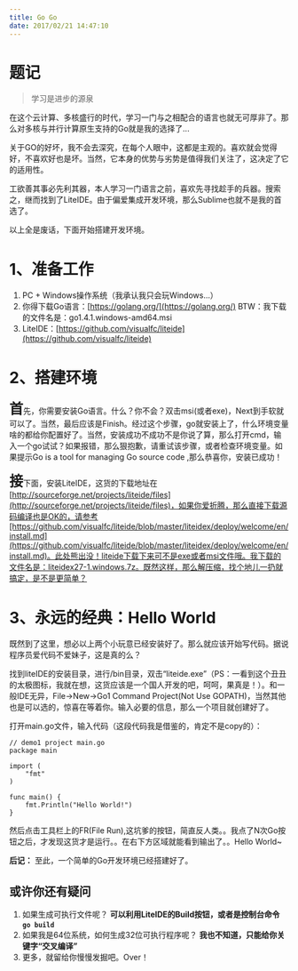 ```yaml
---
title: Go Go
date: 2017/02/21 14:47:10
---
```


# 题记

> 学习是进步的源泉

在这个云计算、多核盛行的时代，学习一门与之相配合的语言也就无可厚非了。那么对多核与并行计算原生支持的Go就是我的选择了...

关于GO的好坏，我不会去深究，在每个人眼中，这都是主观的。喜欢就会觉得好，不喜欢好也是坏。当然，它本身的优势与劣势是值得我们关注了，这决定了它的适用性。

工欲善其事必先利其器，本人学习一门语言之前，喜欢先寻找趁手的兵器。搜索之，继而找到了LiteIDE。由于偏爱集成开发环境，那么Sublime也就不是我的首选了。

以上全是废话，下面开始搭建开发环境。

# 1、准备工作

1. PC + Windows操作系统（我承认我只会玩Windows...）
2. 你得下载Go语言：[https://golang.org/](https://golang.org/) BTW：我下载的文件名是：go1.4.1.windows-amd64.msi
3. LiteIDE：[https://github.com/visualfc/liteide](https://github.com/visualfc/liteide)

# 2、搭建环境
<span style="font-size:25px;font-weight:bold;">首</span>先，你需要安装Go语言。什么？你不会？双击msi(或者exe)，Next到手软就可以了。当然，最后应该是Finish。经过这个步骤，go就安装上了，什么环境变量啥的都给你配置好了。当然，安装成功不成功不是你说了算，那么打开cmd，输入一个go试试？如果报错，那么狠抱歉，请重试该步骤，或者检查环境变量。如果提示Go is a tool for managing Go source code ,那么恭喜你，安装已成功！

<span style="font-size:25px;font-weight:bold;">接</span>下面，安装LiteIDE，这货的下载地址在[http://sourceforge.net/projects/liteide/files](http://sourceforge.net/projects/liteide/files)，如果你爱折腾，那么直接下载源码编译也是OK的，请参考[https://github.com/visualfc/liteide/blob/master/liteidex/deploy/welcome/en/install.md](https://github.com/visualfc/liteide/blob/master/liteidex/deploy/welcome/en/install.md)。此处熊出没！liteide下载下来可不是exe或者msi文件哦。我下载的文件名是：liteidex27-1.windows.7z。既然这样，那么解压缩，找个地儿一扔就搞定，是不是更简单？

# 3、永远的经典：Hello World
既然到了这里，想必以上两个小玩意已经安装好了。那么就应该开始写代码。据说程序员爱代码不爱妹子，这是真的么？

找到liteIDE的安装目录，进行/bin目录，双击“liteide.exe”（PS：一看到这个丑丑的太极图标，我就在想，这货应该是一个国人开发的吧，呵呵，果真是！）。和一般IDE无异，File->New->Go1 Command Project(Not Use GOPATH)，当然其他也是可以选的，惊喜在等着你。输入必要的信息，那么一个项目就创建好了。

打开main.go文件，输入代码（这段代码我是借鉴的，肯定不是copy的）：

	// demo1 project main.go
	package main
	
	import (
		"fmt"
	)
	
	func main() {
		fmt.Println("Hello World!")
	}


然后点击工具栏上的FR(File Run),这坑爹的按钮，简直反人类。。我点了N次Go按钮之后，才发现这货才是运行。。在右下方区域就能看到输出了。。Hello World~


**后记：** 至此，一个简单的Go开发环境已经搭建好了。

## 或许你还有疑问

1. 如果生成可执行文件呢？ **可以利用LiteIDE的Build按钮，或者是控制台命令 ``go build``**
2. 如果我是64位系统，如何生成32位可执行程序呢？ **我也不知道，只能给你关键字“交叉编译”**
3. 更多，就留给你慢慢发掘吧。Over！
